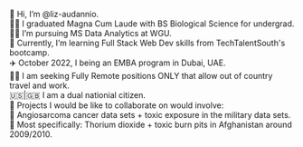 👋 Hi, I’m @liz-audannio.</br>
👩‍🔬 I graduated Magna Cum Laude with BS Biological Science for undergrad.</br>
👩‍💻 I’m pursuing MS Data Analytics at WGU.</br>
🌱 Currently, I’m learning Full Stack Web Dev skills from TechTalentSouth's bootcamp.</br>
✈️ October 2022, I being an EMBA program in Dubai, UAE. </br>
👩‍💻 I am seeking Fully Remote positions ONLY that allow out of country travel and work. </br>
🇺🇸|🇬🇧 I am a dual nationial citizen.  </br>
💞️ Projects I would be like to collaborate on would involve: </br>
🧬 Angiosarcoma cancer data sets + toxic exposure in the military data sets. </br>
🧬 Most specifically: Thorium dioxide + toxic burn pits in Afghanistan around 2009/2010. 
